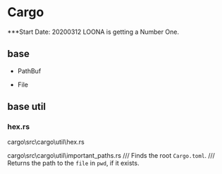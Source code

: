 # Cargo

***Start Date: 20200312 LOONA is getting a Number One.

## base

- PathBuf 

- File



## base util

### hex.rs

cargo\src\cargo\util\hex.rs 

cargo\src\cargo\util\important_paths.rs
/// Finds the root `Cargo.toml`.
/// Returns the path to the `file` in `pwd`, if it exists.

